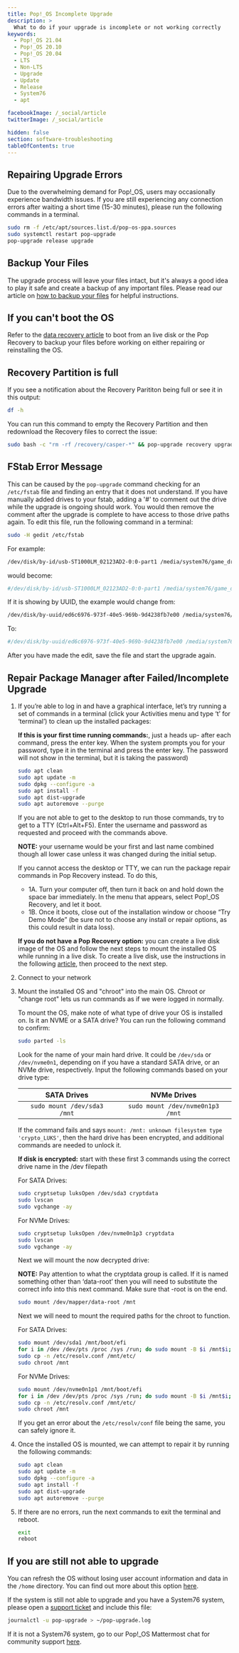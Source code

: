```yaml
---
title: Pop!_OS Incomplete Upgrade
description: >
  What to do if your upgrade is incomplete or not working correctly
keywords:
  - Pop!_OS 21.04
  - Pop!_OS 20.10
  - Pop!_OS 20.04
  - LTS
  - Non-LTS
  - Upgrade
  - Update
  - Release
  - System76
  - apt

facebookImage: /_social/article
twitterImage: /_social/article

hidden: false
section: software-troubleshooting
tableOfContents: true
---
```


## Repairing Upgrade Errors

Due to the overwhelming demand for Pop!\_OS, users may occasionally experience bandwidth issues. If you are still experiencing any connection errors after waiting a short time (15-30 minutes), please run the following commands in a terminal.

```bash
sudo rm -f /etc/apt/sources.list.d/pop-os-ppa.sources
sudo systemctl restart pop-upgrade
pop-upgrade release upgrade
```

## Backup Your Files

The upgrade process will leave your files intact, but it's always a good idea to play it safe and create a backup of any important files. Please read our article on [how to backup your files](/articles/backup-files/) for helpful instructions.

## If you can't boot the OS

Refer to the [data recovery article](/articles/disaster-recovery) to boot from an live disk or the Pop Recovery to backup your files before working on either repairing or reinstalling the OS.

## Recovery Partition is full

If you see a notification about the Recovery Parititon being full or see it in this output:

```bash
df -h
```

You can run this command to empty the Recovery Partition and then redownload the Recovery files to correct the issue:

```bash
sudo bash -c "rm -rf /recovery/casper-*" && pop-upgrade recovery upgrade from-release
```

## FStab Error Message

This can be caused by the `pop-upgrade` command checking for an `/etc/fstab` file and finding an entry that it does not understand. If you have manually added drives to your fstab, adding a '#' to comment out the drive while the upgrade is ongoing should work.  You would then remove the comment after the upgrade is complete to have access to those drive paths again. To edit this file, run the following command in a terminal:

```bash
sudo -H gedit /etc/fstab
```

For example:

```bash
/dev/disk/by-id/usb-ST1000LM_02123AD2-0:0-part1 /media/system76/game_drive auto nosuid,nodev,nofail,x-gvfs-show 0 0
```

would become:

```bash
#/dev/disk/by-id/usb-ST1000LM_02123AD2-0:0-part1 /media/system76/game_drive auto nosuid,nodev,nofail,x-gvfs-show 0 0
```

If it is showing by UUID, the example would change from:

```bash
/dev/disk/by-uuid/ed6c6976-973f-40e5-969b-9d4238fb7e00 /media/system76/ExtraDrive auto nosuid,nodev,nofail,x-gvfs-show 0 0
```

To:

```bash
#/dev/disk/by-uuid/ed6c6976-973f-40e5-969b-9d4238fb7e00 /media/system76/ExtraDrive auto nosuid,nodev,nofail,x-gvfs-show 0 0
```

After you have made the edit, save the file and start the upgrade again.

## Repair Package Manager after Failed/Incomplete Upgrade

1. If you’re able to log in and have a graphical interface, let’s try running a set of commands in a terminal (click your Activities menu and type ‘t’ for ‘terminal’) to clean up the installed packages:

    **If this is your first time running commands:**, just a heads up- after each command, press the enter key. When the system prompts you for your password, type it in the terminal and press the enter key. The password will not show in the terminal, but it is taking the password)

    ```bash
    sudo apt clean
    sudo apt update -m
    sudo dpkg --configure -a
    sudo apt install -f
    sudo apt dist-upgrade
    sudo apt autoremove --purge
    ```

    If you are not able to get to the desktop to run those commands, try to get to a TTY (Ctrl+Alt+F5). Enter the username and password as requested and proceed with the commands above.

    **NOTE:** your username would be your first and last name combined though all lower case unless it was changed during the initial setup.

    If you cannot access the desktop or TTY, we can run the package repair commands in Pop Recovery instead. To do this,

    - 1A. Turn your computer off, then turn it back on and hold down the space bar immediately. In the menu that appears, select Pop!_OS Recovery, and let it boot.
    - 1B. Once it boots, close out of the installation window or choose “Try Demo Mode” (be sure not to choose any install or repair options, as this could result in data loss).

    **If you do not have a Pop Recovery option:** you can create a live disk image of the OS and follow the next steps to mount the installed OS while running in a live disk. To create a live disk, use the instructions in the following [article](/articles/live-disk), then proceed to the next step.

2. Connect to your network

3. Mount the installed OS and "chroot" into the main OS. Chroot or "change root" lets us run commands as if we were logged in normally.

    To mount the OS, make note of what type of drive your OS is installed on. Is it an NVME or a SATA drive? You can run the following command to confirm:

    ```bash
    sudo parted -ls
    ```

    Look for the name of your main hard drive. It could be `/dev/sda` or `/dev/nvme0n1`, depending on if you have a standard SATA drive, or an NVMe drive, respectively. Input the following commands based on your drive type:

    | **SATA Drives**           | **NVMe Drives**                |
    |:-------------------------:|:------------------------------:|
    | ```sudo mount /dev/sda3 /mnt``` | ```sudo mount /dev/nvme0n1p3 /mnt``` |

    If the command fails and says `mount: /mnt: unknown filesystem type 'crypto_LUKS'`, then the hard drive has been encrypted, and additional commands are needed to unlock it.

    **If disk is encrypted:** start with these first 3 commands using the correct drive name in the /dev filepath

    For SATA Drives:

    ```bash
    sudo cryptsetup luksOpen /dev/sda3 cryptdata
    sudo lvscan
    sudo vgchange -ay
    ```

    For NVMe Drives:

    ```bash
    sudo cryptsetup luksOpen /dev/nvme0n1p3 cryptdata
    sudo lvscan
    sudo vgchange -ay
    ```

    Next we will mount the now decrypted drive:

    **NOTE:** Pay attention to what the cryptdata group is called. If it is named something other than ‘data-root’ then you will need to substitute the correct info into this next command. Make sure that -root is on the end.

    ```bash
    sudo mount /dev/mapper/data-root /mnt
    ```

    Next we will need to mount the required paths for the chroot to function.

    For SATA Drives:

    ```bash
    sudo mount /dev/sda1 /mnt/boot/efi
    for i in /dev /dev/pts /proc /sys /run; do sudo mount -B $i /mnt$i; done
    sudo cp -n /etc/resolv.conf /mnt/etc/
    sudo chroot /mnt
    ```

    For NVMe Drives:

    ```bash
    sudo mount /dev/nvme0n1p1 /mnt/boot/efi
    for i in /dev /dev/pts /proc /sys /run; do sudo mount -B $i /mnt$i; done
    sudo cp -n /etc/resolv.conf /mnt/etc/
    sudo chroot /mnt
    ```

    If you get an error about the `/etc/resolv/conf` file being the same, you can safely ignore it.

4. Once the installed OS is mounted, we can attempt to repair it by running the following commands:

    ```bash
    sudo apt clean
    sudo apt update -m
    sudo dpkg --configure -a
    sudo apt install -f
    sudo apt dist-upgrade
    sudo apt autoremove --purge
    ```

5. If there are no errors, run the next commands to exit the terminal and reboot.

    ```bash
    exit
    reboot
    ```

## If you are still not able to upgrade

You can refresh the OS without losing user account information and data in the `/home` directory. You can find out more about this option [here](/articles/pop-recovery).

If the system is still not able to upgrade and you have a System76 system, please open a [support ticket](https://system76.com/my-account/support-tickets/new) and include this file:

```bash
journalctl -u pop-upgrade > ~/pop-upgrade.log
```

If it is not a System76 system, go to our Pop!\_OS Mattermost chat for community support [here](https://chat.pop-os.org/pop-os/channels/upgrade-help).
